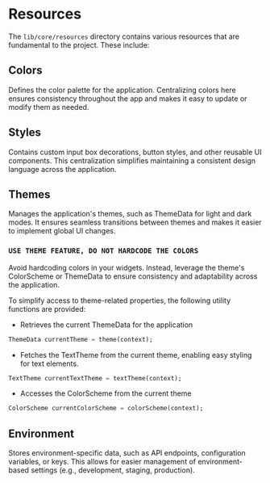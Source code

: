 
# Resources 
The `lib/core/resources` directory contains various resources that are fundamental to the project. These include:
## Colors
Defines the color palette for the application. Centralizing colors here ensures consistency throughout the app and makes it easy to update or modify them as needed.
## Styles
Contains custom input box decorations, button styles, and other reusable UI components. This centralization simplifies maintaining a consistent design language across the application.
## Themes
Manages the application's themes, such as ThemeData for light and dark modes. It ensures seamless transitions between themes and makes it easier to implement global UI changes.

### `USE THEME FEATURE, DO NOT HARDCODE THE COLORS` 
Avoid hardcoding colors in your widgets. Instead, leverage the theme's ColorScheme or ThemeData to ensure consistency and adaptability across the application.

To simplify access to theme-related properties, the following utility functions are provided:

* Retrieves the current ThemeData for the application
```dart 
ThemeData currentTheme = theme(context);
 ```
* Fetches the TextTheme from the current theme, enabling easy styling for text elements. 
```dart
TextTheme currentTextTheme = textTheme(context);
```
* Accesses the ColorScheme from the current theme
```dart 
ColorScheme currentColorScheme = colorScheme(context);
 ```

## Environment

Stores environment-specific data, such as API endpoints, configuration variables, or keys. This allows for easier management of environment-based settings (e.g., development, staging, production).